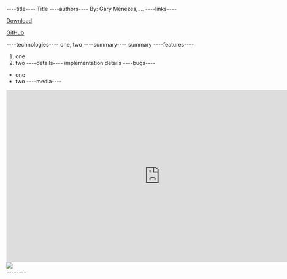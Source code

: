 ----title----
Title
----authors----
By: Gary Menezes, ...
----links----
<a href="https://fling.seas.upenn.edu/~gmenezes/dynamic/downloads/GChess.jar" class="btn btn-large btn-primary"><i class="icon-download-alt"></i><p>Download</p></a>
<a href="https://fling.seas.upenn.edu/~gmenezes/dynamic/downloads/GChess%20v1.0.zip" class="btn btn-large btn-success"><i class="icon-github"></i><p>GitHub</p></a>
----technologies----
one, two
----summary----
summary
----features----
1. one
2. two
----details----
implementation details
----bugs----
* one
* two
----media----
<div class="project-media-element">
  <div class="flash-embed-container">
    <iframe width="800" height="450" src="http://www.youtube-nocookie.com/embed/Ytpb35VO4gI?wmode=transparent&amp;fs=1&amp;hl=en_US&amp;rel=0&amp;controls=0" frameborder="0"></iframe>
  </div>
</div>

<div class="project-media-element"><img src="$$content_url$$Decider/decider.png" /></div>
--------